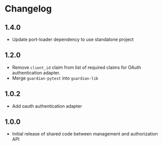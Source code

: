 <!--
Copyright (C) 2023 Univention GmbH

SPDX-License-Identifier: AGPL-3.0-only
-->

# Changelog

## 1.4.0

* Update port-loader dependency to use standalone project

## 1.2.0

* Remove `client_id` claim from list of required claims for OAuth authentication adapter.
* Merge `guardian-pytest` into `guardian-lib`

## 1.0.2

* Add oauth authentication adapter

## 1.0.0

* Initial release of shared code between management and authorization API
